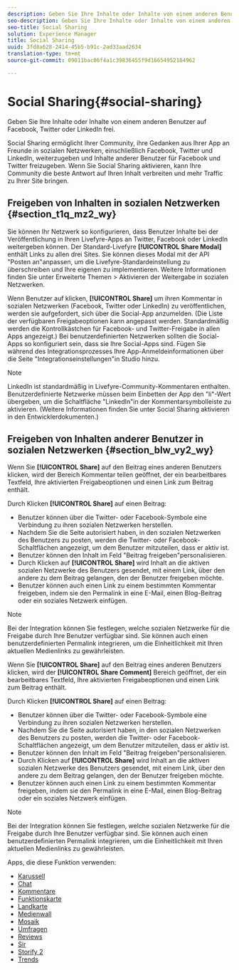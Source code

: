 ```yaml
---
description: Geben Sie Ihre Inhalte oder Inhalte von einem anderen Benutzer auf Facebook, Twitter oder LinkedIn frei.
seo-description: Geben Sie Ihre Inhalte oder Inhalte von einem anderen Benutzer auf Facebook, Twitter oder LinkedIn frei.
seo-title: Social Sharing
solution: Experience Manager
title: Social Sharing
uuid: 3fd8a628-2414-45b5-b91c-2ad33aad2634
translation-type: tm+mt
source-git-commit: 09011bac06f4a1c39836455f9d16654952184962

---
```



# Social Sharing{#social-sharing}

Geben Sie Ihre Inhalte oder Inhalte von einem anderen Benutzer auf Facebook, Twitter oder LinkedIn frei.

Social Sharing ermöglicht Ihrer Community, ihre Gedanken aus Ihrer App an Freunde in sozialen Netzwerken, einschließlich Facebook, Twitter und LinkedIn, weiterzugeben und Inhalte anderer Benutzer für Facebook und Twitter freizugeben. Wenn Sie Social Sharing aktivieren, kann Ihre Community die beste Antwort auf Ihren Inhalt verbreiten und mehr Traffic zu Ihrer Site bringen.

## Freigeben von Inhalten in sozialen Netzwerken {#section_t1q_mz2_wy}

Sie können Ihr Netzwerk so konfigurieren, dass Benutzer Inhalte bei der Veröffentlichung in Ihren Livefyre-Apps an Twitter, Facebook oder LinkedIn weitergeben können. Der Standard-Livefyre **[!UICONTROL Share Modal]** enthält Links zu allen drei Sites. Sie können dieses Modal mit der API "Posten an"anpassen, um die Livefyre-Standardeinstellung zu überschreiben und Ihre eigenen zu implementieren. Weitere Informationen finden Sie unter Erweiterte Themen &gt; Aktivieren der Weitergabe in sozialen Netzwerken.

Wenn Benutzer auf klicken, **[!UICONTROL Share]** um ihren Kommentar in sozialen Netzwerken (Facebook, Twitter oder LinkedIn) zu veröffentlichen, werden sie aufgefordert, sich über die Social-App anzumelden. (Die Liste der verfügbaren Freigabeoptionen kann angepasst werden. Standardmäßig werden die Kontrollkästchen für Facebook- und Twitter-Freigabe in allen Apps angezeigt.) Bei benutzerdefinierten Netzwerken sollten die Social-Apps so konfiguriert sein, dass sie Ihre Social-Apps sind. Fügen Sie während des Integrationsprozesses Ihre App-Anmeldeinformationen über die Seite "Integrationseinstellungen"in Studio hinzu.

>[!NOTE]
>
>LinkedIn ist standardmäßig in Livefyre-Community-Kommentaren enthalten. Benutzerdefinierte Netzwerke müssen beim Einbetten der App den "li"-Wert übergeben, um die Schaltfläche "LinkedIn"in der Kommentarsymbolleiste zu aktivieren. (Weitere Informationen finden Sie unter Social Sharing aktivieren in den Entwicklerdokumenten.)

## Freigeben von Inhalten anderer Benutzer in sozialen Netzwerken {#section_blw_vy2_wy}

Wenn Sie **[!UICONTROL Share]** auf den Beitrag eines anderen Benutzers klicken, wird der Bereich Kommentar teilen geöffnet, der ein bearbeitbares Textfeld, Ihre aktivierten Freigabeoptionen und einen Link zum Beitrag enthält.

Durch Klicken **[!UICONTROL Share]** auf einen Beitrag:

* Benutzer können über die Twitter- oder Facebook-Symbole eine Verbindung zu ihren sozialen Netzwerken herstellen.
* Nachdem Sie die Seite autorisiert haben, in den sozialen Netzwerken des Benutzers zu posten, werden die Twitter- oder Facebook-Schaltflächen angezeigt, um dem Benutzer mitzuteilen, dass er aktiv ist.
* Benutzer können den Inhalt im Feld "Beitrag freigeben"personalisieren.
* Durch Klicken auf **[!UICONTROL Share]** wird Inhalt an die aktiven sozialen Netzwerke des Benutzers gesendet, mit einem Link, über den andere zu dem Beitrag gelangen, den der Benutzer freigeben möchte.
* Benutzer können auch einen Link zu einem bestimmten Kommentar freigeben, indem sie den Permalink in eine E-Mail, einen Blog-Beitrag oder ein soziales Netzwerk einfügen.

>[!NOTE]
>
>Bei der Integration können Sie festlegen, welche sozialen Netzwerke für die Freigabe durch Ihre Benutzer verfügbar sind. Sie können auch einen benutzerdefinierten Permalink integrieren, um die Einheitlichkeit mit Ihren aktuellen Medienlinks zu gewährleisten.

Wenn Sie **[!UICONTROL Share]** auf den Beitrag eines anderen Benutzers klicken, wird der **[!UICONTROL Share Comment]** Bereich geöffnet, der ein bearbeitbares Textfeld, Ihre aktivierten Freigabeoptionen und einen Link zum Beitrag enthält.

Durch Klicken **[!UICONTROL Share]** auf einen Beitrag:

* Benutzer können über die Twitter- oder Facebook-Symbole eine Verbindung zu ihren sozialen Netzwerken herstellen.
* Nachdem Sie die Seite autorisiert haben, in den sozialen Netzwerken des Benutzers zu posten, werden die Twitter- oder Facebook-Schaltflächen angezeigt, um dem Benutzer mitzuteilen, dass er aktiv ist.
* Benutzer können den Inhalt im Feld "Beitrag freigeben"personalisieren.
* Durch Klicken auf **[!UICONTROL Share]** wird Inhalt an die aktiven sozialen Netzwerke des Benutzers gesendet, mit einem Link, über den andere zu dem Beitrag gelangen, den der Benutzer freigeben möchte.
* Benutzer können auch einen Link zu einem bestimmten Kommentar freigeben, indem sie den Permalink in eine E-Mail, einen Blog-Beitrag oder ein soziales Netzwerk einfügen.

>[!NOTE]
>
>Bei der Integration können Sie festlegen, welche sozialen Netzwerke für die Freigabe durch Ihre Benutzer verfügbar sind. Sie können auch einen benutzerdefinierten Permalink integrieren, um die Einheitlichkeit mit Ihren aktuellen Medienlinks zu gewährleisten.



Apps, die diese Funktion verwenden:

* [Karussell](/help/using/c-about-apps/c-carousel-app/c-carousel-app.md#c_carousel_app)
* [Chat](/help/using/c-about-apps/c-chat-app/c-chat-app.md#c_chat_app)
* [Kommentare](/help/using/c-about-apps/c-comments/c-comments.md)
* [Funktionskarte](/help/using/c-about-apps/c-feature-card-app/c-feature-card-app.md#c_feature_card_app)
* [Landkarte](/help/using/c-about-apps/c-map-app/c-map-app.md#c_map_app)
* [Medienwall](/help/using/c-about-apps/c-media-wall-app/c-media-wall-app.md#c_media_wall_app)
* [Mosaik](/help/using/c-about-apps/c-mosaic-app/c-mosaic-app.md#c_mosaic_app)
* [Umfragen](/help/using/c-about-apps/c-polls-app/c-polls-app.md#c_polls_app)
* [Reviews](/help/using/c-about-apps/c-reviews-app/c-reviews-app.md#c_reviews_app)
* [Sir](/help/using/c-about-apps/c-sidenotes-app/c-sidenotes-app.md#c_sidenotes_app)
* [Storify 2](/help/using/c-about-apps/c-storify2/c-storify2.md#c_storify2)
* [Trends](/help/using/c-about-apps/c-trending-app/c-trending-app.md#c_trending_app)


